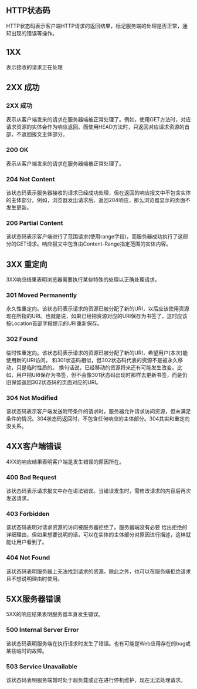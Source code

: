 ## HTTP状态码
HTTP状态码表示客户端HTTP请求的返回结果，标记服务端的处理是否正常，通知出现的错误等操作。
## 1XX
表示接收的请求正在处理

## 2XX 成功
### 2XX 成功

表示从客户端发来的请求在服务器端被正常处理了。例如，使用GET方法时，对应请求资源的实体会作为响应返回。而使用HEAD方法时，只返回对应请求资源的首部，不返回报文主体部分。

### 200 OK
表示从客户端发来的请求在服务器端被正常处理了。


### 204 Not Content

该状态码表示服务器接收的请求已经成功处理，但在返回的响应报文中不包含实体的主体部分。例如，浏览器发出请求后，返回204响应，那么浏览器显示的页面不发生更新。

### 206 Partial Content
该状态码表示客户端进行了范围请求(使用range字段)，而服务器成功执行了这部分的GET请求。响应报文中包含由Content-Range指定范围的实体内容。


## 3XX 重定向
3XX响应结果表明浏览器需要执行某些特殊的处理以正确处理请求。

### 301 Moved Permanently
永久性重定向。该状态码表示请求的资源已被分配了新的URI，以后应该使用资源现在所指的URI。也就是说，如果已经把资源对应的URI保存为书签了，这时应该按Location首部字段提示的URI重新保存。

### 302 Found
临时性重定向。该状态码表示请求的资源已被分配了新的URI，希望用户(本次)能使用新的URI访问。
和301状态码相似，但302状态码代表的资源不是被永久移动，只是临时性质的。
换句话说，已经移动的资源将来还有可能发生改变。比如，用户把URI保存为书签，但不会像301状态码出现时那样去更新书签，而是仍旧保留返回302状态码的页面对应的URI。

### 304 Not Modified
该状态码表示客户端发送附带条件的请求时，服务器允许请求访问资源，但未满足条件的情况。304状态码返回时，不包含任何响应的主体部分。304其实和重定向没关系。

## 4XX客户端错误
4XX的响应结果表明客户端是发生错误的原因所在。

### 400 Bad Request
该状态码表示请求报文中存在语法错误。当错误发生时，需修改请求的内容后再次发送请求。

### 403 Forbidden
该状态码表明对请求资源的访问被服务器拒绝了。服务器端没有必要
给出拒绝的详细理由，但如果想要说明的话，可以在实体的主体部分对原因进行描述，这样就能让用户看到了。

### 404 Not Found
该状态码表明服务器上无法找到请求的资源。除此之外，也可以在服务端拒绝请求且不想说明理由时使用。


## 5XX服务器错误
5XX的响应结果表明服务器本身发生错误。

### 500 Internal Server Error
该状态码表明服务端在执行请求时发生了错误。也有可能是Web应用存在的bug或某些临时的故障。

### 503 Service Unavailable
该状态码表明服务端暂时处于超负载或正在进行停机维护，现在无法处理请求。